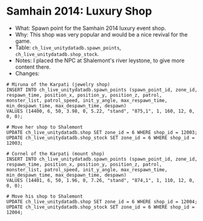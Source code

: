 # Samhain 2014: Luxury Shop

* What: Spawn point for the Samhain 2014 luxury event shop.
* Why: This shop was very popular and would be a nice revival for the game.
* Table: `ch_live_unitydatadb.spawn_points`, `ch_live_unitydatadb.shop_stock`.
* Notes: I placed the NPC at Shalemont's river leystone, to give more content there.
* Changes:
```
# Miruna of the Karpati (jewelry shop)
INSERT INTO ch_live_unitydatadb.spawn_points (spawn_point_id, zone_id, respawn_time, position_x, position_y, position_z, patrol, monster_list, patrol_speed, init_y_angle, max_respawn_time, min_despawn_time, max_despawn_time, despawn)
VALUES (14400, 6, 50, 3.98, 0, 5.22, "stand", "875,1", 1, 160, 12, 0, 0, 0);

# Move her shop to Shalemont
UPDATE ch_live_unitydatadb.shop SET zone_id = 6 WHERE shop_id = 12003;
UPDATE ch_live_unitydatadb.shop_stock SET zone_id = 6 WHERE shop_id = 12003;

# Cornel of the Karpati (mount shop)
INSERT INTO ch_live_unitydatadb.spawn_points (spawn_point_id, zone_id, respawn_time, position_x, position_y, position_z, patrol, monster_list, patrol_speed, init_y_angle, max_respawn_time, min_despawn_time, max_despawn_time, despawn)
VALUES (14401, 6, 50, 1.96, 0, 7.26, "stand", "874,1", 1, 110, 12, 0, 0, 0);

# Move his shop to Shalemont
UPDATE ch_live_unitydatadb.shop SET zone_id = 6 WHERE shop_id = 12004;
UPDATE ch_live_unitydatadb.shop_stock SET zone_id = 6 WHERE shop_id = 12004;
```
